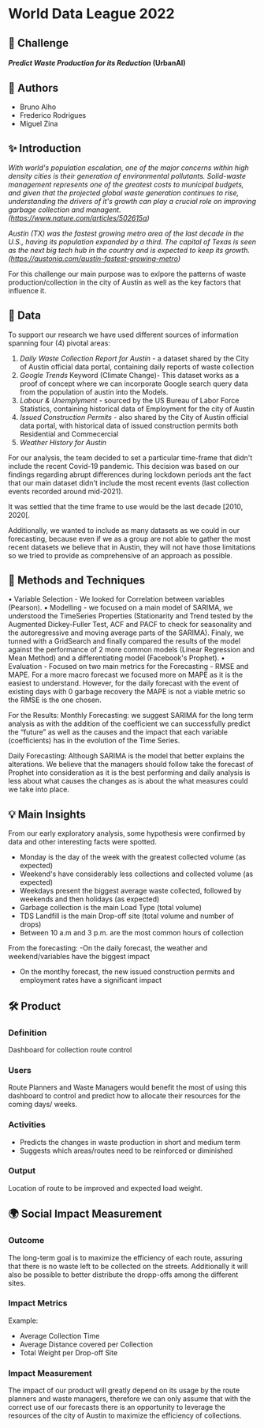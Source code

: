 # World Data League 2022

## 🎯 Challenge
#### *Predict Waste Production for its Reduction* (UrbanAI)

## 👥 Authors
* Bruno Alho
* Frederico Rodrigues
* Miguel Zina

## ✨ Introduction

*With world's population escalation, one of the major concerns within high density cities is their generation of environmental pollutants. 
Solid-waste management represents one of the greatest costs to municipal budgets, and given that the projected global waste generation continues to rise, understanding the drivers of it's growth can play a crucial role on improving garbage collection and managent. (https://www.nature.com/articles/502615a)*

*Austin (TX) was the fastest growing metro area of the last decade in the U.S., having its population expanded by a third. The capital of Texas is seen as the next big tech hub in the country and is expected to keep its growth. (https://austonia.com/austin-fastest-growing-metro)*

For this challenge our main purpose was to exlpore the patterns of waste production/collection in the city of Austin as well as the key factors that influence it.

## 🔢 Data

To support our research we have used different sources of information spanning four (4) pivotal areas:
1) *Daily Waste Collection Report for Austin* - a dataset shared by the City of Austin official data portal, containing daily reports of waste collection
2) *Google Trends*  Keyword (Climate Change)- This dataset works as a proof of concept where we can incorporate Google search query data from the population of austin into the Models.
3) *Labour & Unemplyment* - sourced by the US Bureau of Labor Force Statistics, containing historical data of Employment for the city of Austin
4) *Issued Construction Permits* - also shared by the City of Austin official data portal, with historical data of issued construction permits both Residential and Commecercial 
5) *Weather History for Austin*

For our analysis, the team decided to set a particular time-frame that didn't include the recent Covid-19 pandemic. 
This decision was based on our findings regarding abrupt differences during lockdown periods ant the fact that our main dataset didn't include the most recent events (last collection events recorded around mid-2021).

It was settled that the time frame to use would be the last decade [2010, 2020[.

Additionally, we wanted to include as many datasets as we could in our forecasting, because even if we as a group are not able to gather the most recent datasets we believe that in Austin, they will not have those limitations so we tried to provide as comprehensive of an approach as possible.


## 🧮 Methods and Techniques

• Variable Selection - We looked for Correlation between variables (Pearson).
• Modelling - we focused on a main model of SARIMA, we understood the TimeSeries Properties (Stationarity and Trend tested by the Augmented Dickey-Fuller Test, ACF and PACF to check for seasonality and the autoregressive and moving average parts of the SARIMA).
Finaly, we tunned with a GridSearch and finally compared the results of the model against the performance of 2 more common models (Linear Regression and Mean Method) and a differentiating model (Facebook's Prophet).
• Evaluation - Focused on two main metrics for the Forecasting - RMSE and MAPE. For a more macro forecast we focused more on MAPE as it is the easiest to understand. However, for the daily forecast with the event of existing days with 0 garbage recovery the MAPE is not a viable metric so the RMSE is the one chosen.

For the Results:
Monthly Forecasting: we suggest SARIMA for the long term analysis as with the addition of the coefficient we can successfully predict the “future” as well as the causes and the impact that each variable (coefficients) has in the evolution of the Time Series.

Daily Forecasting: Although SARIMA is the model that better explains the alterations. We believe that the managers should follow take the forecast of Prophet into consideration as it is the best performing and daily analysis is less about what causes the changes as is about the what measures could we take into place.


## 💡 Main Insights

From our early exploratory analysis, some hypothesis were confirmed by data and other interesting facts were spotted.
- Monday is the day of the week with the greatest collected volume (as expected)
- Weekend's have  considerably less collections and collected volume (as expected)
- Weekdays present the biggest average waste collected, followed by weekends and then holidays (as expected)
- Garbage collection is the main Load Type (total volume)
- TDS Landfill is the main Drop-off site (total volume and number of drops)
- Between 10 a.m and 3 p.m. are the most common hours of collection

From the forecasting:
-On the daily forecast, the weather and weekend/variables have the biggest impact
- On the montlhy forecast, the new issued construction permits and employment rates have a significant impact


## 🛠️ Product
### Definition
Dashboard for collection route control

### Users
Route Planners and Waste Managers would benefit the most of using this dashboard to control and predict how to allocate their resources for the coming days/ weeks.


### Activities
* Predicts the changes in waste production in short and medium term
* Suggests which areas/routes need to be reinforced or diminished

### Output
Location of route to be improved and expected load weight.


## 🌍 Social Impact Measurement
### Outcome
The long-term goal is to maximize the efficiency of each route, assuring that there is no waste left to be collected on the streets.
Additionally it will also be possible to better distribute the dropp-offs among the different sites.

### Impact Metrics
Example:
* Average Collection Time
* Average Distance covered per Collection
* Total Weight per Drop-off Site

### Impact Measurement
The impact of our product will greatly depend on its usage by the route planners and waste managers, therefore we can only assume that with the correct use of our forecasts there is an opportunity to leverage the resources of the city of Austin to maximize the efficiency of collections.
